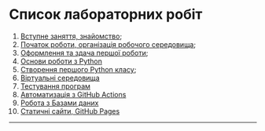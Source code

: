 # Список лабораторних робіт

1. [Вступне заняття, знайомство](./1_lesson.md);
1. [Початок роботи, організація робочого середовища](./2_lesson.md);
1. [Оформлення та здача першої роботи](./3_results_formatting.md);
1. [Основи роботи з Python](./4_python_basics.md)
1. [Створення першого Python класу](./5_first_class.md);
1. [Віртуальні середовища](./6_virtualenvs.md)
1. [Тестування програм](./7_testing.md)
1. [Автоматизація з GitHub Actions](./8_github_actions.md)
1. [Робота з Базами даних](./9_databases.md)
1. [Статичні сайти, GitHub Pages](./10_github_pages.md)

---